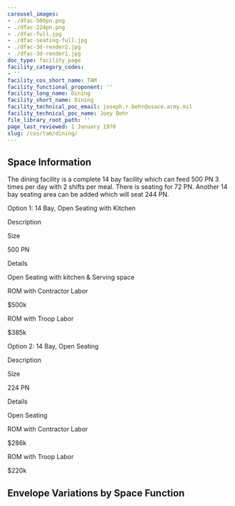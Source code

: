 ```yaml
---
carousel_images:
- ./dfac-500pn.png
- ./dfac-224pn.png
- ./dfac-full.jpg
- ./dfac-seating-full.jpg
- ./dfac-3d-render2.jpg
- ./dfac-3d-render1.jpg
doc_type: facility_page
facility_category_codes:
- ''
facility_cos_short_name: TAM
facility_functional_proponent: ''
facility_long_name: Dining
facility_short_name: Dining
facility_technical_poc_email: joseph.r.behr@usace.army.mil
facility_technical_poc_name: Joey Behr
file_library_root_path: ''
page_last_reviewed: 1 January 1970
slug: /cos/tam/dining/
---
```


## Space Information

The dining facility is a complete 14 bay facility which can feed 500 PN 3 times per day with 2 shifts per meal. There is seating for 72 PN. Another 14 bay seating area can be added which will seat 244 PN.

Option 1: 14 Bay, Open Seating with Kitchen

Description

Size

500 PN

Details

Open Seating with kitchen & Serving space

ROM with Contractor Labor

\$500k

ROM with Troop Labor

\$385k

Option 2: 14 Bay, Open Seating

Description

Size

224 PN

Details

Open Seating

ROM with Contractor Labor

\$286k

ROM with Troop Labor

\$220k

## Envelope Variations by Space Function